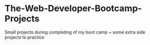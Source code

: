 # The-Web-Developer-Bootcamp-Projects
Small projects during completing of my boot camp + some extra side projects to practice
